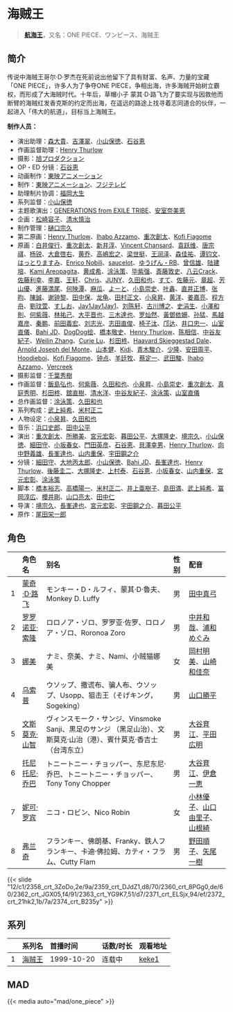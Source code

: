 # 海贼王


> <u>**[航海王](https://bgm.tv/subject/975)**</u>，又名：ONE PIECE、ワンピース、海贼王

## 简介

传说中海贼王哥尔·D·罗杰在死前说出他留下了具有财富、名声、力量的宝藏「ONE PIECE」，许多人为了争夺ONE PIECE，争相出海，许多海贼开始树立霸权，而形成了大海贼时代。十年后，草帽小子 蒙其·D·路飞为了要实现与因救他而断臂的海贼红发香克斯的约定而出海，在遥远的路途上找寻着志同道合的伙伴，一起进入「伟大的航道」，目标当上海贼王。

**制作人员：**
- 演出助理：[森大貴](https://bgm.tv/person/21386)、[吉澤翠](https://bgm.tv/person/26050)、[小山保徳](https://bgm.tv/person/61844)、[石谷恵](https://bgm.tv/person/45449)
- 作画监督助理：[Henry Thurlow](https://bgm.tv/person/55542)
- 摄影：[旭プロダクション](https://bgm.tv/person/6065)
- OP・ED 分镜：[石谷恵](https://bgm.tv/person/45449)
- 动画制作：[東映アニメーション](https://bgm.tv/person/3045)
- 制作：[東映アニメーション](https://bgm.tv/person/3045)、[フジテレビ](https://bgm.tv/person/277)
- 助理制片协调：[福岡大生](https://bgm.tv/person/19148)
- 系列监督：[小山保徳](https://bgm.tv/person/61844)
- 主题歌演出：[GENERATIONS from EXILE TRIBE](https://bgm.tv/person/34285)、[安室奈美恵](https://bgm.tv/person/10062)
- 企画：[松崎容子](https://bgm.tv/person/297)、[清水慎治](https://bgm.tv/person/296)
- 制作管理：[樋口宗久](https://bgm.tv/person/37013)
- 第二原画：[Henry Thurlow](https://bgm.tv/person/55542)、[Ihabo Azzamo](https://bgm.tv/person/60042)、[重次創太](https://bgm.tv/person/43302)、[Kofi Fiagome](https://bgm.tv/person/61915)
- 原画：[白井俊行](https://bgm.tv/person/26244)、[重次創太](https://bgm.tv/person/43302)、[新井淳](https://bgm.tv/person/12576)、[Vincent Chansard](https://bgm.tv/person/41321)、[袁跃维](https://bgm.tv/person/51942)、[唐宗祺](https://bgm.tv/person/53110)、[杨锐](https://bgm.tv/person/52166)、[大倉啓右](https://bgm.tv/person/34282)、[黄乔](https://bgm.tv/person/52167)、[高嶋宏之](https://bgm.tv/person/33697)、[梁世挺](https://bgm.tv/person/52229)、[王润泽](https://bgm.tv/person/52169)、[森佳祐](https://bgm.tv/person/25655)、[谭钧文](https://bgm.tv/person/37070)、[はっとりますみ](https://bgm.tv/person/13461)、[Enrico Nobili](https://bgm.tv/person/57767)、[saucelot](https://bgm.tv/person/58442)、[ゆうげん・RB](https://bgm.tv/person/57994)、[曾信雄](https://bgm.tv/person/52171)、[陆建培](https://bgm.tv/person/52151)、[Kami Areopagita](https://bgm.tv/person/57852)、[黄成希](https://bgm.tv/person/28355)、[涂泳策](https://bgm.tv/person/28354)、[毕紫强](https://bgm.tv/person/51908)、[斎藤敦史](https://bgm.tv/person/12631)、[八云Crack](https://bgm.tv/person/52146)、[佐藤利幸](https://bgm.tv/person/3205)、[李嘉](https://bgm.tv/person/51302)、[王轩](https://bgm.tv/person/53174)、[Chris](https://bgm.tv/person/38724)、[JUNY](https://bgm.tv/person/57768)、[久田和也](https://bgm.tv/person/2149)、[すて](https://bgm.tv/person/42455)、[佐藤元](https://bgm.tv/person/3260)、[章超](https://bgm.tv/person/38760)、[芳山優](https://bgm.tv/person/41367)、[進藤満尾](https://bgm.tv/person/2787)、[何映潭](https://bgm.tv/person/52159)、[麻瓜](https://bgm.tv/person/52090)、[よーと](https://bgm.tv/person/56154)、[小島崇史](https://bgm.tv/person/12524)、[叶鑫](https://bgm.tv/person/53079)、[直井正博](https://bgm.tv/person/1870)、[张昀](https://bgm.tv/person/50860)、[陳誠](https://bgm.tv/person/52164)、[谢钟黎](https://bgm.tv/person/51392)、[田中保](https://bgm.tv/person/26011)、[龙龟](https://bgm.tv/person/52165)、[田村正文](https://bgm.tv/person/12608)、[小泉昇](https://bgm.tv/person/293)、[黄洋](https://bgm.tv/person/51393)、[姜嘉亮](https://bgm.tv/person/52045)、[程方舟](https://bgm.tv/person/50543)、[劉玟萱](https://bgm.tv/person/46076)、[すしお](https://bgm.tv/person/2649)、[Jay1Jay1Jay1](https://bgm.tv/person/45103)、[刘陈轩](https://bgm.tv/person/53172)、[古川博之](https://bgm.tv/person/12811)、[史涓生](https://bgm.tv/person/28322)、[小澤和則](https://bgm.tv/person/21362)、[何紫薇](https://bgm.tv/person/52252)、[林祐己](https://bgm.tv/person/8033)、[大平晋也](https://bgm.tv/person/11178)、[三木達也](https://bgm.tv/person/12237)、[罗灿然](https://bgm.tv/person/35590)、[黃鄧依姍](https://bgm.tv/person/52269)、[孙猛](https://bgm.tv/person/28642)、[馬越嘉彦](https://bgm.tv/person/820)、[秦鹏](https://bgm.tv/person/51719)、[前田義宏](https://bgm.tv/person/25421)、[刘志光](https://bgm.tv/person/51904)、[志田直俊](https://bgm.tv/person/12571)、[椅子汰](https://bgm.tv/person/26165)、[邝达](https://bgm.tv/person/53553)、[井口忠一](https://bgm.tv/person/3000)、[山室直儀](https://bgm.tv/person/2579)、[Bahi JD](https://bgm.tv/person/12516)、[DogDog绘](https://bgm.tv/person/51906)、[橋本敬史](https://bgm.tv/person/3426)、[Henry Thurlow](https://bgm.tv/person/55542)、[陈相信](https://bgm.tv/person/54946)、[中谷友紀子](https://bgm.tv/person/13189)、[Weilin Zhang](https://bgm.tv/person/37788)、[Curie Lu](https://bgm.tv/person/56349)、[杉田柊](https://bgm.tv/person/27816)、[Haavard Skjeggestad Dale](https://bgm.tv/person/64178)、[Arnold Joseph del Monte](https://bgm.tv/person/63153)、[山本健](https://bgm.tv/person/36043)、[Kidi](https://bgm.tv/person/53080)、[青木駿介](https://bgm.tv/person/41598)、[少隆](https://bgm.tv/person/50060)、[安田周平](https://bgm.tv/person/33533)、[Hoodieboi](https://bgm.tv/person/57770)、[Kofi Fiagome](https://bgm.tv/person/61915)、[钟点](https://bgm.tv/person/53723)、[羊廷牧](https://bgm.tv/person/28321)、[蔡定一](https://bgm.tv/person/51613)、[武田駿](https://bgm.tv/person/50761)、[Ihabo Azzamo](https://bgm.tv/person/60042)、[Vercreek](https://bgm.tv/person/39298)
- 摄影监督：[千葉秀樹](https://bgm.tv/person/57173)
- 作画监督：[飯島弘也](https://bgm.tv/person/828)、[何紫薇](https://bgm.tv/person/52252)、[久田和也](https://bgm.tv/person/2149)、[小泉昇](https://bgm.tv/person/293)、[小島崇史](https://bgm.tv/person/12524)、[重次創太](https://bgm.tv/person/43302)、[真庭秀明](https://bgm.tv/person/3068)、[杉田柊](https://bgm.tv/person/27816)、[舘直樹](https://bgm.tv/person/6025)、[清水洋](https://bgm.tv/person/3564)、[中谷友紀子](https://bgm.tv/person/13189)、[涂泳策](https://bgm.tv/person/28354)、[山室直儀](https://bgm.tv/person/2579)
- 总作画监督：[涂泳策](https://bgm.tv/person/28354)、[久田和也](https://bgm.tv/person/2149)
- 系列构成：[武上純希](https://bgm.tv/person/294)、[米村正二](https://bgm.tv/person/571)
- 人物设定：[小泉昇](https://bgm.tv/person/293)、[久田和也](https://bgm.tv/person/2149)
- 音乐：[浜口史郎](https://bgm.tv/person/292)、[田中公平](https://bgm.tv/person/32)
- 演出：[重次創太](https://bgm.tv/person/43302)、[所勝美](https://bgm.tv/person/3263)、[宮元宏彰](https://bgm.tv/person/18621)、[暮田公平](https://bgm.tv/person/13114)、[大塚隆史](https://bgm.tv/person/12572)、[境宗久](https://bgm.tv/person/6024)、[小山保徳](https://bgm.tv/person/61844)、[細田守](https://bgm.tv/person/2298)、[小坂春女](https://bgm.tv/person/1092)、[門田英彦](https://bgm.tv/person/26584)、[石谷恵](https://bgm.tv/person/45449)、[貝澤幸男](https://bgm.tv/person/950)、[Henry Thurlow](https://bgm.tv/person/55542)、[向中野義雄](https://bgm.tv/person/3380)、[長峯達也](https://bgm.tv/person/1745)、[山内重保](https://bgm.tv/person/801)、[宇田鋼之介](https://bgm.tv/person/291)
- 分镜：[細田守](https://bgm.tv/person/2298)、[大地丙太郎](https://bgm.tv/person/143)、[小山保徳](https://bgm.tv/person/61844)、[Bahi JD](https://bgm.tv/person/12516)、[長峯達也](https://bgm.tv/person/1745)、[Henry Thurlow](https://bgm.tv/person/55542)、[後藤圭二](https://bgm.tv/person/305)、[大塚隆史](https://bgm.tv/person/12572)、[上村泰](https://bgm.tv/person/17349)、[石谷恵](https://bgm.tv/person/45449)、[小坂春女](https://bgm.tv/person/1092)、[山内重保](https://bgm.tv/person/801)、[宮元宏彰](https://bgm.tv/person/18621)、[涂泳策](https://bgm.tv/person/28354)
- 脚本：[橋本裕志](https://bgm.tv/person/973)、[高橋陽一](https://bgm.tv/person/1000)、[米村正二](https://bgm.tv/person/571)、[井上亜樹子](https://bgm.tv/person/26140)、[島田満](https://bgm.tv/person/1027)、[武上純希](https://bgm.tv/person/294)、[冨岡淳広](https://bgm.tv/person/498)、[櫻井剛](https://bgm.tv/person/3670)、[山口亮太](https://bgm.tv/person/49)、[田中仁](https://bgm.tv/person/15540)
- 导演：[境宗久](https://bgm.tv/person/6024)、[長峯達也](https://bgm.tv/person/1745)、[宮元宏彰](https://bgm.tv/person/18621)、[宇田鋼之介](https://bgm.tv/person/291)、[暮田公平](https://bgm.tv/person/13114)
- 原作：[尾田栄一郎](https://bgm.tv/person/290)

## 角色

|     |   角色名   |   别名  | 性别 |  配音  |
|:--- |:------  |:----      |:---  |:--   |
| 1 | [蒙奇·D·路飞](https://bgm.tv/character/2358) | モンキー・D・ルフィ、蒙其·D·魯夫、Monkey D. Luffy | 男 | [田中真弓](https://bgm.tv/person/3830) |
| 2 | [罗罗诺亚·索隆](https://bgm.tv/character/2359) | ロロノア・ゾロ、罗罗亚·佐罗、ロロノア・ゾロ、Roronoa Zoro | 男 | [中井和哉](https://bgm.tv/person/4424)、[浦和めぐみ](https://bgm.tv/person/4467) |
| 3 | [娜美](https://bgm.tv/character/2360) | ナミ、奈美、ナミ、Nami、小贼猫娜美 | 女 | [岡村明美](https://bgm.tv/person/4170)、[山崎和佳奈](https://bgm.tv/person/4559) |
| 4 | [乌索普](https://bgm.tv/character/2362) | ウソップ、撒谎布、骗人布、ウソップ、Usopp、狙击王（そげキング，Sogeking） | 男 | [山口勝平](https://bgm.tv/person/3900) |
| 5 | [文斯莫克·山智](https://bgm.tv/character/2363) | ヴィンスモーク・サンジ、Vinsmoke Sanji、黒足のサンジ （黑足山治）、文斯莫克·山治（港）、賓什莫克·香吉士（台湾东立） | 男 | [大谷育江](https://bgm.tv/person/3906)、[平田広明](https://bgm.tv/person/4184) |
| 6 | [托尼托尼·乔巴](https://bgm.tv/character/2371) | トニートニー・チョッパー、东尼东尼·乔巴、トニートニー・チョッパー、Tony Tony Chopper | 男 | [大谷育江](https://bgm.tv/person/3906)、[伊倉一恵](https://bgm.tv/person/4043) |
| 7 | [妮可·罗宾](https://bgm.tv/character/2372) | ニコ・ロビン、Nico Robin | 女 | [小林優子](https://bgm.tv/person/4207)、[山口由里子](https://bgm.tv/person/4537)、[山根綺](https://bgm.tv/person/35912) |
| 8 | [弗兰奇](https://bgm.tv/character/2374) | フランキー、佛朗基、Franky、鉄人フランキー、卡迪·佛拉姆、カティ・フラム、Cutty Flam | 男 | [野田順子](https://bgm.tv/person/3905)、[矢尾一樹](https://bgm.tv/person/4085) |

{{< slide "12/c1/2358_crt_3ZoDo,2e/9a/2359_crt_DJdZ1,d8/70/2360_crt_8PGg0,de/60/2362_crt_JGX05,f4/91/2363_crt_YG9K7,51/d7/2371_crt_ELSjx,94/ef/2372_crt_21hk2,1b/7a/2374_crt_B235y" >}}

## 系列

|     | 系列名 | 首播时间       | 话数/时长 | 观看地址                                                    |
| :-- | :-- | :--------- | :---- | :------------------------------------------------------ |
| 1   |[海贼王](https://bgm.tv/subject/975)| 1999-10-20 | 连载中   | [keke1](https://www.keke1.app/play/37531-4-344248.html) |


## MAD

{{< media auto="mad/one_piece" >}}
